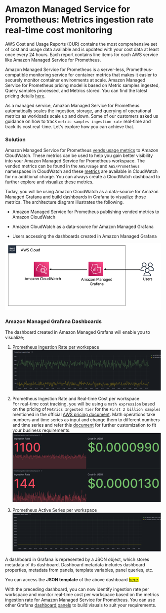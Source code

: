 # Amazon Managed Service for Prometheus: Metrics ingestion rate real-time cost monitoring  

AWS Cost and Usage Reports (CUR) contains the most comprehensive set of cost and usage data available and is updated with your cost data at least once every 24 hours. Each report contains line items for each AWS service like Amazon Managed Service for Prometheus. 

Amazon Managed Service for Prometheus is a server-less, Prometheus-compatible monitoring service for container metrics that makes it easier to securely monitor container environments at scale. Amazon Managed Service for Prometheus pricing model is based on Metric samples ingested, Query samples processed, and Metrics stored. You can find the latest pricing details [here][pricing]. 

As a managed service, Amazon Managed Service for Prometheus automatically scales the ingestion, storage, and querying of operational metrics as workloads scale up and down. Some of our customers asked us guidance on how to track `metric samples ingestion rate` real-time and track its cost real-time. Let's explore how you can achieve that.

### Solution
Amazon Managed Service for Prometheus [vends usage metrics][vendedmetrics] to Amazon CloudWatch. These metrics can be used to help you gain better visibility into your Amazon Managed Service for Prometheus workspace. The vended metrics can be found in the `AWS/Usage` and `AWS/Prometheus` namespaces in CloudWatch and these [metrics][AMPMetrics] are available in CloudWatch for no additional charge. You can always create a CloudWatch dashboard to further explore and visualize these metrics.

Today, you will be using Amazon CloudWatch as a data-source for Amazon Managed Grafana and build dashboards in Grafana to visualize those metrics. The architecture diagram illustrates the following.  

- Amazon Managed Service for Prometheus publishing vended metrics to Amazon CloudWatch  

- Amazon CloudWatch as a data-source for Amazon Managed Grafana  

- Users accessing the dashboards created in Amazon Managed Grafana

![prometheus-ingestion-rate](../../../images/ampmetricsingestionrate.png)

### Amazon Managed Grafana Dashboards

The dashboard created in Amazon Managed Grafana will enable you to visualize;  

1. Prometheus Ingestion Rate per workspace  
![prometheus-ingestion-rate-dash1](../../../images/ampwsingestionrate-1.png)  

2. Prometheus Ingestion Rate and Real-time Cost per workspace  
   For real-time cost tracking, you will be using a `math expression` based on the pricing of `Metrics Ingested Tier` for the `First 2 billion samples` mentioned in the official [AWS pricing document][pricing]. Math operations take numbers and time series as input and change them to different numbers and time series and refer this [document][mathexpression] for further customization to fit your business requirements.  
![prometheus-ingestion-rate-dash2](../../../images/ampwsingestionrate-2.png)  

3. Prometheus Active Series per workspace  
![prometheus-ingestion-rate-dash3](../../../images/ampwsingestionrate-3.png)


A dashboard in Grafana is represented by a JSON object, which stores metadata of its dashboard. Dashboard metadata includes dashboard properties, metadata from panels, template variables, panel queries, etc.  

You can access the **JSON template** of the above dashboard <mark>[here](AmazonPrometheusMetrics.json).<mark>

With the preceding dashboard, you can now identify ingestion rate per workspace and monitor real-time cost per workspace based on the metrics ingestion rate for Amazon Managed Service for Prometheus. You can use other Grafana [dashboard panels][panels] to build visuals to suit your requirements.

[pricing]: https://aws.amazon.com/prometheus/pricing/
[AMPMetrics]: https://docs.aws.amazon.com/prometheus/latest/userguide/AMP-CW-usage-metrics.html
[vendedmetrics]: https://aws.amazon.com/blogs/mt/introducing-vended-metrics-for-amazon-managed-service-for-prometheus/
[mathexpression]: https://grafana.com/docs/grafana/latest/panels-visualizations/query-transform-data/expression-queries/#math
[panels]: https://docs.aws.amazon.com/grafana/latest/userguide/Grafana-panels.html